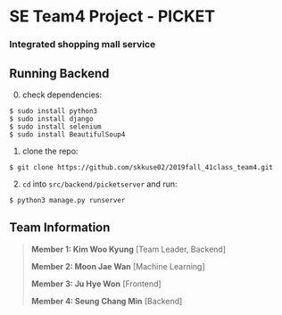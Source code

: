 # SE Team4 Project - PICKET
### Integrated shopping mall service

## Running Backend
0. check dependencies:
```
$ sudo install python3
$ sudo install django
$ sudo install selenium
$ sudo install BeautifulSoup4
```
1. clone the repo:
```
$ git clone https://github.com/skkuse02/2019fall_41class_team4.git
```
2. `cd` into `src/backend/picketserver` and run:
```
$ python3 manage.py runserver
```
## Team Information
> **Member 1: Kim Woo Kyung**
> [Team Leader, Backend]
>
> **Member 2: Moon Jae Wan**
> [Machine Learning]
>
> **Member 3: Ju Hye Won**
> [Frontend]
>
> **Member 4: Seung Chang Min**
> [Backend]
